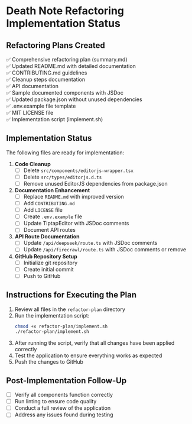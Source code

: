 # Death Note Refactoring Implementation Status

## Refactoring Plans Created

✅ Comprehensive refactoring plan (summary.md)  
✅ Updated README.md with detailed documentation  
✅ CONTRIBUTING.md guidelines  
✅ Cleanup steps documentation  
✅ API documentation  
✅ Sample documented components with JSDoc  
✅ Updated package.json without unused dependencies  
✅ .env.example file template  
✅ MIT LICENSE file  
✅ Implementation script (implement.sh)  

## Implementation Status

The following files are ready for implementation:

1. **Code Cleanup**
   - [ ] Delete `src/components/editorjs-wrapper.tsx`
   - [ ] Delete `src/types/editorjs.d.ts`
   - [ ] Remove unused EditorJS dependencies from package.json

2. **Documentation Enhancement**
   - [ ] Replace `README.md` with improved version
   - [ ] Add `CONTRIBUTING.md`
   - [ ] Add `LICENSE` file
   - [ ] Create `.env.example` file
   - [ ] Update TiptapEditor with JSDoc comments
   - [ ] Document API routes

3. **API Route Documentation**
   - [ ] Update `/api/deepseek/route.ts` with JSDoc comments
   - [ ] Update `/api/firecrawl/route.ts` with JSDoc comments or remove

4. **GitHub Repository Setup**
   - [ ] Initialize git repository
   - [ ] Create initial commit
   - [ ] Push to GitHub

## Instructions for Executing the Plan

1. Review all files in the `refactor-plan` directory
2. Run the implementation script:
   ```bash
   chmod +x refactor-plan/implement.sh
   ./refactor-plan/implement.sh
   ```
3. After running the script, verify that all changes have been applied correctly
4. Test the application to ensure everything works as expected
5. Push the changes to GitHub

## Post-Implementation Follow-Up

- [ ] Verify all components function correctly
- [ ] Run linting to ensure code quality
- [ ] Conduct a full review of the application
- [ ] Address any issues found during testing 